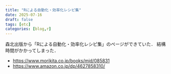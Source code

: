 ```yaml
---
title: "Rによる自動化・効率化レシピ集"
date: 2025-07-16
draft: false
tags: [etc]
categories: [blog,r]
---
```


森北出版から「Rによる自動化・効率化レシピ集」のページができていた．
結構時間がかかってしまった．

- https://www.morikita.co.jp/books/mid/085831     
- https://www.amazon.co.jp/dp/4627858310/      
